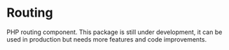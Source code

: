 # Routing

PHP routing component. This package is still under development, it can be used in production but needs more features and code improvements.
